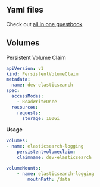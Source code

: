 ## Yaml files

Check out [all in one guestbook](https://github.com/kubernetes/examples/blob/master/guestbook/all-in-one/guestbook-all-in-one.yaml)

## Volumes

Persistent Volume Claim

```yaml
apiVersion: v1
kind: PersistentVolumeClaim
metadata:
  name: dev-elasticsearch
spec:
  accessModes:
    - ReadWriteOnce
  resources:
    requests:
      storage: 100Gi
```

**Usage**

```yaml
volumes:
- name: elasticsearch-logging
	persistentvolumeclaim:
	claimname: dev-elasticsearch
```

```yaml
volumeMounts:
	- name: elasticsearch-logging
		moutnPath: /data
```

